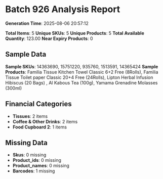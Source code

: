 # Batch 926 Analysis Report

**Generation Time**: 2025-08-06 20:57:12

**Total Items**: 5
**Unique SKUs**: 5
**Unique Products**: 5
**Total Available Quantity**: 123.00
**Near Expiry Products**: 0

## Sample Data
**Sample SKUs**: 14363690, 15751220, 935760, 1513591, 14365424
**Sample Products**: Familia Tissue Kitchen Towel Classic 6+2 Free (8Rolls), Familia Tissue Toilet paper Classic 20+4 Free (24Rolls), Lipton Herbal Infusion Hibiscus (20 Bags) , Al Kabous Tea (100g), Yamama Grenadine Molasses (300ml)

## Financial Categories
- **Tissues**: 2 items
- **Coffee & Other Drinks**: 2 items
- **Food Cupboard 2**: 1 items

## Missing Data
- **Skus**: 0 missing
- **Product_ids**: 0 missing
- **Product_names**: 0 missing
- **Barcodes**: 1 missing

